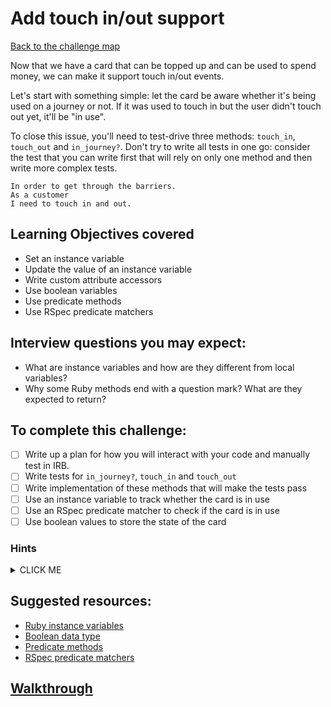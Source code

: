 # Add touch in/out support

[Back to the challenge map](README.md)

Now that we have a card that can be topped up and can be used to spend money, we can make it support touch in/out events.

Let's start with something simple: let the card be aware whether it's being used on a journey or not. If it was used to touch in but the user didn't touch out yet, it'll be "in use".

To close this issue, you'll need to test-drive three methods: `touch_in`, `touch_out` and `in_journey?`. Don't try to write all tests in one go: consider the test that you can write first that will rely on only one method and then write more complex tests.

```
In order to get through the barriers.
As a customer
I need to touch in and out.
```

## Learning Objectives covered
- Set an instance variable
- Update the value of an instance variable
- Write custom attribute accessors
- Use boolean variables
- Use predicate methods
- Use RSpec predicate matchers

## Interview questions you may expect:
- What are instance variables and how are they different from local variables?
- Why some Ruby methods end with a question mark? What are they expected to return?

## To complete this challenge:
- [ ] Write up a plan for how you will interact with your code and manually test in IRB.
- [ ] Write tests for `in_journey?`, `touch_in` and `touch_out`
- [ ] Write implementation of these methods that will make the tests pass
- [ ] Use an instance variable to track whether the card is in use
- [ ] Use an RSpec predicate matcher to check if the card is in use
- [ ] Use boolean values to store the state of the card

### Hints
<details><summary>CLICK ME</summary>
  <ul>
    <li>Remember to move in small steps - dont try to test and implement all three bit of behaviour at one.  Go one at a time</li>
    <li>`in_journey?` will need to return either true or false depending on the current state of the card.  Consider using an instance variable and changing its value on touch in and touch out.</li>
  </ul>
</details>

## Suggested resources:
- [Ruby instance variables](https://rubymonk.com/learning/books/4-ruby-primer-ascent/chapters/45-more-classes/lessons/110-instance-variables)
- [Boolean data type](https://en.wikipedia.org/wiki/Boolean_data_type)
- [Predicate methods](http://pragmati.st/2012/03/24/the-elements-of-ruby-style-predicate-methods/)
- [RSpec predicate matchers](https://www.relishapp.com/rspec/rspec-expectations/v/3-3/docs/built-in-matchers/predicate-matchers)

## [Walkthrough](walkthroughs/08_touch_in_out.md)
